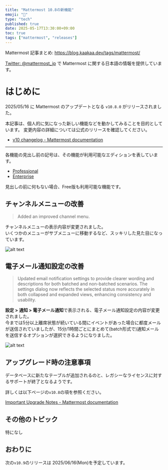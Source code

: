 ```yaml
---
title: "Mattermost 10.8の新機能"
emoji: "🎉"
type: "tech"
published: true
date: 2025-05-17T13:30:00+09:00
toc: true
tags: ["mattermost", "releases"]
---
```


Mattermost 記事まとめ: https://blog.kaakaa.dev/tags/mattermost/

[Twitter: @mattermost_jp](https://twitter.com/mattermost_jp) で Mattermost に関する日本語の情報を提供しています。

# はじめに

2025/05/16 に Mattermost のアップデートとなる `v10.8.0` がリリースされました。  

本記事は、個人的に気になった新しい機能などを動かしてみることを目的としています。
変更内容の詳細については公式のリリースを確認してください。

- [v10 changelog \- Mattermost documentation](https://docs.mattermost.com/about/mattermost-v10-changelog.html#release-v10-7-feature-release)

---

各機能の見出し前の記号は、その機能が利用可能なエディションを表しています。

- [Professional](https://mattermost.com/pricing/)
- [Enterprise](https://mattermost.com/pricing/)

見出しの前に何もない場合、Free版も利用可能な機能です。


## チャンネルメニューの改善

> Added an improved channel menu.

チャンネルメニューの表示内容が変更されました。  
いくつかのメニューがサブメニューに移動するなど、スッキリした見た目になっています。

![alt text](https://blog.kaakaa.dev/images/posts/mattermost/releases-10.7/channels-channel-menu-improvement.png)

## 電子メール通知設定の改善

> Updated email notification settings to provide clearer wording and descriptions for both batched and non-batched scenarios. The settings dialog now reflects the selected status more accurately in both collapsed and expanded views, enhancing consistency and usability.

**設定 > 通知 > 電子メール通知**で表示される、電子メール通知設定の内容が変更されました。  
今までは5分以上離席状態が続いている間にイベントがあった場合に都度メールが送信されていましたが、15分/1時間ごとにまとめて(batch形式で)通知メールを送信するオプションが選択できるようになりました。


![alt text](https://blog.kaakaa.dev/images/posts/mattermost/releases-10.7/channels-email-notification-setting.png)


## アップグレード時の注意事項

データベースに新たなテーブルが追加されるのと、レガシーなライセンスに対するサポートが終了となるようです。

詳しくは以下ページの`v10.8`の項を参照ください。  

[Important Upgrade Notes \- Mattermost documentation](https://docs.mattermost.com/upgrade/important-upgrade-notes.html)

## その他のトピック

特になし

## おわりに

次の`v10.9`のリリースは 2025/06/16(Mon)を予定しています。  
